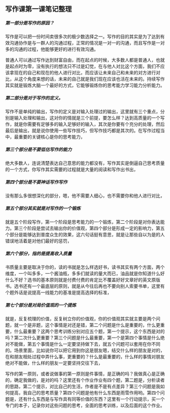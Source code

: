 ## 写作课第一课笔记整理

##### 第一部分是写作的原因？

写作是可以把一份时间卖很多次的极少数选择之一。写作的目的其实是为了达到有效沟通协作是与一群人的沟通过程，正常的情况是一对一的沟通，而且写作是一对多的沟通的过程，他能够更好的进行有效沟通。

普通人可以通过写作达到财富自由，而在起点的时候，大多数人都是普通人，也就是起点时为零，没有执行的想法只不过是幻觉，在与他人对比这个方面，我们不应该拿现在的自己和现在的他人进行对比，而应该让未来自己和未来的对方进行对比，从这个角度来想的话，未来的自己就是我们现在应该也活在未来的。持续写作其实就是锻炼大脑一个最好的方式，它能够锻炼你的思考能力学习能力分析能力。

##### 第二部分是对于写作的定义。

写作不是单纯的输出，写作的定义是对输入处理过的输出，这里就有三个重点，分别是输入处理和输出，这对你的情就是三个前提，要怎么样？达到高质量的一个写作，就是你需要有足够多的输入足够好的输入，其次是你要有个充分的处理，然后最后是输出，就是说你使用一些写作技巧，但写作技巧都是其次的。在写作过程当中，最重要的关键核心是你的思考能力，

##### 第三个部分是不要低估写作的能力

绝大多数人，连说清楚表达自己意思的能力都没有，写作其实是倒逼自己思考质量的一个方式，你写作其实需要的过程就是大量的阅读和写作出书出，

##### 第四个部分是不要神话写作写作

没有那么多很想深化的部分，嗯，他不需要人细心，也不需要你和他人进行对比，

##### 第五个部分其实就是对写作的一个锻炼

就是五个阶段写作，第一个阶段是思考能力的一个锻炼，第二个阶段是对你表达能力。第三个阶段是尝试去输出你的价值观，第四个部分是形成一定的影响力，第五个部分是能够达到普度众生的效果，这六句话挺有意思，就是让那些自以为是的人错误地活着是对他们最好的惩罚，

##### 第六个部分，指的是提高收入质量

书质量主要是取决于你的，读的书就是怎么样选好书，读书其实有两个方面，两个维度，一个叫多多，一个酱油瓶，多多们就读的量大而已，油品就是你知道什么好什么不好？选书的基本原则就是付费付费的肯定比不覆盖好好文章好的英文原版书。选书还有一个最底层的原则，就是从今往后再也不要向别人索要书单，这里有个题外话是说提高一线能力的基准是提高选择的标准，

##### 第七个部分是对局价值观的一个提炼

就是，反复梳理的价值，反复树立你的价值观，你的价值观其实就主要是两个问题，就一个是非题，这个事情是对还是错，第二个问题是什么是重要的，什么更重要，什么最重要？这两个思考训练分别对应五个题，第一个提示，这个东西是对的吗？第二次什么更重要？第三个问题是什么最重要，第一个是第四个事情是什么绝对不能做，第五个事情是什么一定要坚持做下去，就五个问题可以套用在你不同的。场景里面，比如说你可以把它用到你这是朋友嗯，结交什么样的朋友是对的，在和朋友相处过程中弄什么事，更重要的？什么是最重要的，什么样的事情对朋友绝对不能做，什么样的朋友一定要坚持交往下去，

写作的第一原则，或者说做事的第一原则是件事情，是正确的吗？我做真心是正确的，确定我做的，是对的吗？这里还有个作业作业有四个题，第二题是，分析读者的思路，第二个提示，对比自己的生活，作者是不是有点差异？第三个问题是我如何提高，我自己的思考质量？第四个问题是他有什么东西是雨雪作用哟。第四个问题是，还有什么东西是与写作具有同等价值的东西？这里有一个行动提示，买一个专门的本子，记录你对这些问题的思考，全面的思考训练，以及后面的这个作业。